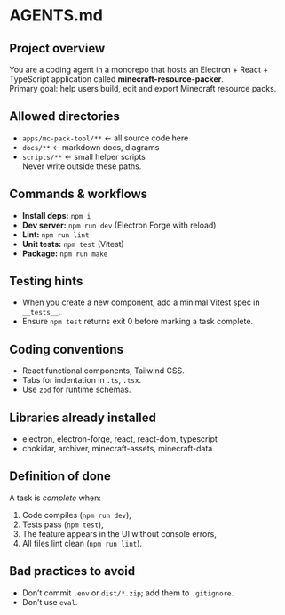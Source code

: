 # AGENTS.md

## Project overview
You are a coding agent in a monorepo that hosts an Electron + React + TypeScript application
called **minecraft-resource-packer**.  
Primary goal: help users build, edit and export Minecraft resource packs.

## Allowed directories
- `apps/mc-pack-tool/**`   ← all source code here  
- `docs/**`                ← markdown docs, diagrams  
- `scripts/**`             ← small helper scripts  
Never write outside these paths.

## Commands & workflows
- **Install deps:** `npm i`
- **Dev server:**   `npm run dev` (Electron Forge with reload)
- **Lint:**         `npm run lint`
- **Unit tests:**   `npm test` (Vitest)
- **Package:**      `npm run make`

## Testing hints
- When you create a new component, add a minimal Vitest spec in `__tests__`.
- Ensure `npm test` returns exit 0 before marking a task complete.

## Coding conventions
- React functional components, Tailwind CSS.
- Tabs for indentation in `.ts`, `.tsx`.
- Use `zod` for runtime schemas.

## Libraries already installed
- electron, electron-forge, react, react-dom, typescript  
- chokidar, archiver, minecraft-assets, minecraft-data

## Definition of done
A task is *complete* when:
1. Code compiles (`npm run dev`),  
2. Tests pass (`npm test`),  
3. The feature appears in the UI without console errors,  
4. All files lint clean (`npm run lint`).

## Bad practices to avoid
- Don’t commit `.env` or `dist/*.zip`; add them to `.gitignore`.
- Don’t use `eval`.
